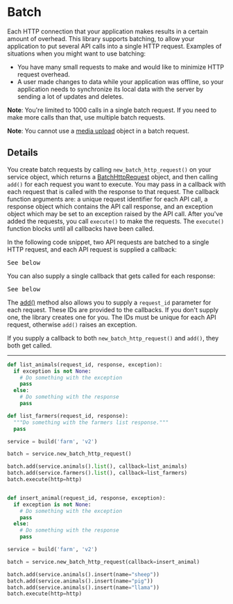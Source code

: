 # Batch

<section>
  <p>
    Each HTTP connection that your application makes results in a certain amount of overhead.
    This library supports batching,
    to allow your application to put several API calls into a single HTTP request.
    Examples of situations when you might want to use batching:
  </p>
  <ul>
    <li>
      You have many small requests to make and would like to minimize HTTP request overhead.
    </li>
    <li>
      A user made changes to data while your application was offline,
      so your application needs to synchronize its local data with the server
      by sending a lot of updates and deletes.
    </li>
  </ul>
  <p class="note">
    <strong>Note</strong>: You're limited to 1000 calls in a single batch request.
    If you need to make more calls than that, use multiple batch requests.
  </p>
  <p class="note">
    <strong>Note</strong>: You cannot use a
    <a href="/api-client-library/python/guide/media_upload">media upload</a>
    object in a batch request.
  </p>
</section>

<section>
  <h2>Details</h2>
  <p>
    You create batch requests by calling <code>new_batch_http_request()</code> on your service
    object, which returns a
    <a href="https://google.github.io/google-api-python-client/docs/epy/googleapiclient.http.BatchHttpRequest-class.html">BatchHttpRequest</a>
    object, and then calling <code>add()</code> for each request you want to execute.
    You may pass in a callback with each request that is called with the response to that request.
    The callback function arguments are:
    a unique request identifier for each API call,
    a response object which contains the API call response,
    and an exception object which may be set to an exception raised by the API call.
    After you've added the requests, you call <code>execute()</code> to make the requests.
    The <code>execute()</code> function blocks until all callbacks have been called.
  </p>
  <p>
    In the following code snippet,
    two API requests are batched to a single HTTP request,
    and each API request is supplied a callback:
  </p>
  <pre class="prettyprint">
See below</pre>
  <p>
    You can also supply a single callback that gets called for each response:
  </p>
  <pre class="prettyprint">See below</pre>
  <p>
    The
    <a href="https://google.github.io/google-api-python-client/docs/epy/googleapiclient.http.BatchHttpRequest-class.html#add">add()</a>
    method also allows you to supply a <code>request_id</code> parameter for each request.
    These IDs are provided to the callbacks.
    If you don't supply one, the library creates one for you.
    The IDs must be unique for each API request,
    otherwise <code>add()</code> raises an exception.
  </p>
  <p>
    If you supply a callback to both <code>new_batch_http_request()</code> and <code>add()</code>, they both get called.
  </p>
</section>

---

```py
def list_animals(request_id, response, exception):
  if exception is not None:
    # Do something with the exception
    pass
  else:
    # Do something with the response
    pass

def list_farmers(request_id, response):
  """Do something with the farmers list response."""
  pass

service = build('farm', 'v2')

batch = service.new_batch_http_request()

batch.add(service.animals().list(), callback=list_animals)
batch.add(service.farmers().list(), callback=list_farmers)
batch.execute(http=http)
```

```py

def insert_animal(request_id, response, exception):
  if exception is not None:
    # Do something with the exception
    pass
  else:
    # Do something with the response
    pass

service = build('farm', 'v2')

batch = service.new_batch_http_request(callback=insert_animal)

batch.add(service.animals().insert(name="sheep"))
batch.add(service.animals().insert(name="pig"))
batch.add(service.animals().insert(name="llama"))
batch.execute(http=http)
